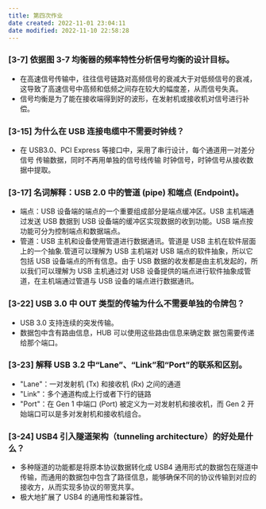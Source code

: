 ```yaml
---
title: 第四次作业
date created: 2022-11-01 23:04:11
date modified: 2022-11-10 22:58:28
---
```


### [3-7] 依据图 3-7 均衡器的频率特性分析信号均衡的设计目标。

- 在高速信号传输中，往往信号链路对高频信号的衰减大于对低频信号的衰减，这导致了高速信号中高频和低频之间存在较大的幅度差，从而信号失真。
- 信号均衡是为了能在接收端得到好的波形，在发射机或接收机对信号进行补偿。

### [3-15] 为什么在 USB 连接电缆中不需要时钟线？

- 在 USB3.0、PCI Express 等接口中，采用了串行设计，每个通道用一对差分信号 传输数据，同时不再用单独的信号线传输 时钟信号，时钟信号从接收数据中提取。

### [3-17] 名词解释：USB 2.0 中的管道 (pipe) 和端点 (Endpoint)。

- 端点：USB 设备端的端点的一个重要组成部分是端点缓冲区。USB 主机端通过发送 USB 数据到 USB 设备端的缓冲区实现数据的收到功能。USB 端点按功能可分为控制端点和数据端点。
- 管道：USB 主机和设备使用管道进行数据通讯。管道是 USB 主机在软件层面上的一个抽象.管道可以理解为 USB 主机端对 USB 端点的软件抽象，所以它包括 USB 设备端点的所有信息。由于 USB 数据的收发都是由主机发起的，所以我们可以理解为 USB 主机通过对 USB 设备提供的端点进行软件抽象成管道，在主机端通过管道与 USB 设备的端点进行数据通讯。

### [3-22] USB 3.0 中 OUT 类型的传输为什么不需要单独的令牌包？

- USB 3.0 支持连续的突发传输。
- 数据包中含有路由信息，HUB 可以使用这些路由信息来确定数 据包需要传递给那个端口。

### [3-23] 解释 USB 3.2 中“Lane”、“Link”和“Port”的联系和区别。

- "Lane"：一对发射机 (Tx) 和接收机 (Rx) 之间的通道
- "Link"：多个通道构成上行或者下行的链路
- "Port"：在 Gen 1 中端口 (Port) 被定义为一对发射机和接收机，而 Gen 2 开始端口可以是多对发射机和接收机组合。

### [3-24] USB4 引入隧道架构（tunneling architecture）的好处是什么？

- 多种隧道的功能都是将原本协议数据转化成 USB4 通用形式的数据包在隧道中传输，而通用的数据包中包含了路径信息，能够确保不同的协议传输到对应的接收方，从而实现多协议的带宽共享。
- 极大地扩展了 USB4 的通用性和兼容性。
